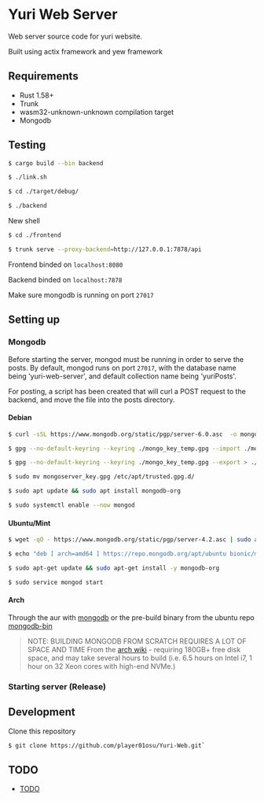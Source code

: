 # Yuri Web Server

Web server source code for yuri website.

Built using actix framework and yew framework

## Requirements

- Rust 1.58+
- Trunk
- wasm32-unknown-unknown compilation target
- Mongodb

## Testing

```sh
$ cargo build --bin backend

$ ./link.sh

$ cd ./target/debug/

$ ./backend

```
New shell
```sh
$ cd ./frontend

$ trunk serve --proxy-backend=http://127.0.0.1:7878/api
```

Frontend binded on `localhost:8080`

Backend binded on `localhost:7878`

Make sure mongodb is running on port `27017`

## Setting up

### Mongodb

Before starting the server, mongod must be running in order to
serve the posts. By default, mongod runs on port `27017`, with
the database name being 'yuri-web-server', and default collection
name being 'yuriPosts'.

For posting, a script has been created that will curl a POST request
to the backend, and move the file into the posts directory.

#### Debian

```sh
$ curl -sSL https://www.mongodb.org/static/pgp/server-6.0.asc  -o mongoserver.asc
```

```sh
$ gpg --no-default-keyring --keyring ./mongo_key_temp.gpg --import ./mongoserver.asc
```

```sh
$ gpg --no-default-keyring --keyring ./mongo_key_temp.gpg --export > ./mongoserver_key.gpg
```

```sh
$ sudo mv mongoserver_key.gpg /etc/apt/trusted.gpg.d/
```

```sh
$ sudo apt update && sudo apt install mongodb-org
```

```sh
$ sudo systemctl enable --now mongod
```

#### Ubuntu/Mint

```sh
$ wget -qO - https://www.mongodb.org/static/pgp/server-4.2.asc | sudo apt-key add -
```

```sh
$ echo "deb [ arch=amd64 ] https://repo.mongodb.org/apt/ubuntu bionic/mongodb-org/4.2 multiverse" | sudo tee /etc/apt/sources.list.d/mongodb-org-4.2.list
```

```sh
$ sudo apt-get update && sudo apt-get install -y mongodb-org
```

```sh
$ sudo service mongod start
```

#### Arch

Through the aur with [mongodb](https://aur.archlinux.org/packages/mongodb/) or the pre-build binary from the
ubuntu repo [mongodb-bin](https://aur.archlinux.org/packages/mongodb-bin)

> NOTE: BUILDING MONGODB FROM SCRATCH REQUIRES A LOT OF SPACE AND TIME
> From the [arch wiki](https://wiki.archlinux.org/title/MongoDB#Installation) -
> requiring 180GB+ free disk space, and may take several hours to build (i.e. 6.5 hours on Intel i7, 1 hour on 32 Xeon cores with high-end NVMe.)

### Starting server (Release)

## Development

Clone this repository

```sh
$ git clone https://github.com/player01osu/Yuri-Web.git`
```
## TODO

- [TODO](TODO.md)
